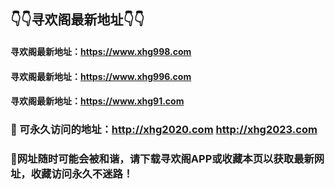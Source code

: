 
## 👇👇寻欢阁最新地址👇👇

####  寻欢阁最新地址：https://www.xhg998.com

#### 寻欢阁最新地址：https://www.xhg996.com

#### 寻欢阁最新地址：https://www.xhg91.com


### 👋 可永久访问的地址：http://xhg2020.com  http://xhg2023.com  

### 👋网址随时可能会被和谐，请下载寻欢阁APP或收藏本页以获取最新网址，收藏访问永久不迷路！


